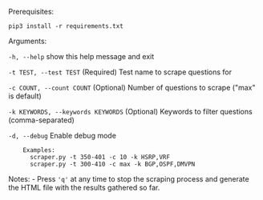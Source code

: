 Prerequisites:

<code>pip3 install -r requirements.txt</code>

Arguments:

  <code>-h, --help</code>            show this help message and exit


  <code>-t TEST, --test TEST</code>  (Required) Test name to scrape questions for

 
  <code>-c COUNT, --count COUNT</code> (Optional) Number of questions to scrape ("max" is default)

  
  <code>-k KEYWORDS, --keywords KEYWORDS</code> (Optional) Keywords to filter questions (comma-separated)

  
  <code>-d, --debug</code>           Enable debug mode

        Examples:
          scraper.py -t 350-401 -c 10 -k HSRP,VRF
          scraper.py -t 300-410 -c max -k BGP,OSPF,DMVPN

Notes:
      - Press <code>'q'</code>   at any time to stop the scraping process and generate the HTML file with the results gathered so far.
      


 
